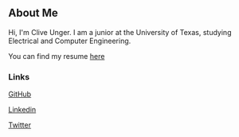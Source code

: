 ## About Me

Hi, I'm Clive Unger. I am a junior at the University of Texas, studying Electrical and Computer Engineering.

You can find my resume [here](https://cliveunger.github.io/CliveUngerResume2018.pdf)

### Links

[GitHub](https://github.com/CliveUnger)

[Linkedin](https://www.linkedin.com/in/cliveunger)

[Twitter](https://twitter.com/cliveunger)

